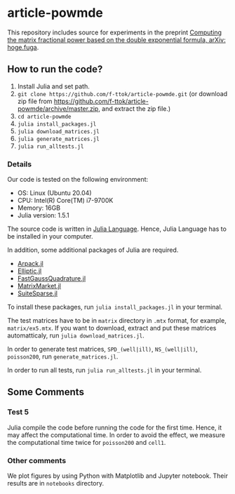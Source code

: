# article-powmde

This repository includes source for experiments in the preprint [Computing the matrix fractional power based on the double exponential formula, arXiv: hoge.fuga](https://example.com/).

## How to run the code?

1. Install Julia and set path.
1. `git clone https://github.com/f-ttok/article-powmde.git` (or download zip file from https://github.com/f-ttok/article-powmde/archive/master.zip, and extract the zip file.)
1. `cd article-powmde`
1. `julia install_packages.jl`
1. `julia download_matrices.jl`
1. `julia generate_matrices.jl`
1. `julia run_alltests.jl`

### Details
Our code is tested on the following environment:

- OS: Linux (Ubuntu 20.04)
- CPU: Intel(R) Core(TM) i7-9700K
- Memory: 16GB
- Julia version: 1.5.1

The source code is written in [Julia Language](https://julialang.org/).
Hence, Julia Language has to be installed in your computer.

In addition, some additional packages of Julia are required.

- [Arpack.jl](https://github.com/JuliaLinearAlgebra/Arpack.jl)
- [Elliptic.jl](https://github.com/nolta/Elliptic.jl)
- [FastGaussQuadrature.jl](https://github.com/JuliaApproximation/FastGaussQuadrature.jl)
- [MatrixMarket.jl](https://github.com/JuliaSparse/MatrixMarket.jl)
- [SuiteSparse.jl](https://github.com/JuliaLinearAlgebra/SuiteSparse.jl)

To install these packages, run `julia install_packages.jl` in your terminal.

The test matrices have to be in `matrix` directory in `.mtx` format, for example, `matrix/ex5.mtx`.
If you want to download, extract and put these matrices automatticaly, run `julia download_matrices.jl`.

In order to generate test matrices, `SPD_(well|ill)`, `NS_(well|ill)`, `poisson200`, run `generate_matrices.jl`.

In order to run all tests, run `julia run_alltests.jl` in your terminal.


## Some Comments
### Test 5
Julia compile the code before running the code for the first time.
Hence, it may affect the computational time.
In order to avoid the effect, we measure the computational time twice for `poisson200` and `cell1`.

### Other comments
We plot figures by using Python with Matplotlib and Jupyter notebook.
Their results are in `notebooks` directory.